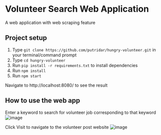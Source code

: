 # Volunteer Search Web Application

A web application with web scraping feature

## Project setup
1. Type ```git clone https://github.com/putridar/hungry-volunteer.git``` in your terminal/command prompt
2. Type ```cd hungry-volunteer```
3. Run ```pip install -r requirements.txt``` to install dependencies
4. Run ```npm install```
5. Run ```npm start```

Navigate to http://localhost:8080/ to see the result

## How to use the web app
Enter a keyword to search for volunteer job corresponding to that keyword
![image](https://user-images.githubusercontent.com/59235304/178111117-0e781b33-a4b2-4897-b4a4-2084a770444e.png)

Click Visit to navigate to the volunteer post website
![image](https://user-images.githubusercontent.com/59235304/178111319-b33ad164-d8b7-497f-8d5e-4d5e6d8298a7.png)

